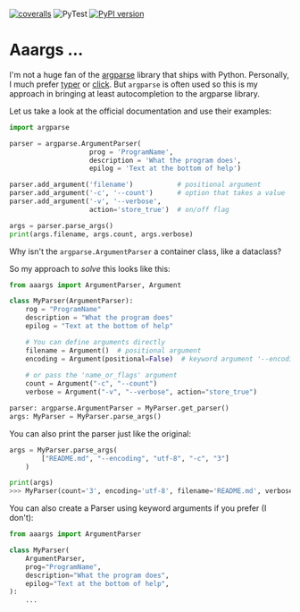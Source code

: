 [![coveralls](https://coveralls.io/repos/github/zincware/aaargs/badge.svg)](https://coveralls.io/github/zincware/aaargs)
![PyTest](https://github.com/zincware/aaargs/actions/workflows/pytest.yaml/badge.svg)
[![PyPI version](https://badge.fury.io/py/aaargs.svg)](https://badge.fury.io/py/aaargs)

# Aaargs ...

I'm not a huge fan of the [argparse](https://docs.python.org/3/library/argparse.html) library that ships with Python.
Personally, I much prefer  [typer](https://typer.tiangolo.com/) or [click](https://click.palletsprojects.com/).
But `argparse` is often used so this is my approach in bringing at least autocompletion to the argparse library.

Let us take a look at the official documentation and use their examples:

```python
import argparse

parser = argparse.ArgumentParser(
                    prog = 'ProgramName',
                    description = 'What the program does',
                    epilog = 'Text at the bottom of help')

parser.add_argument('filename')           # positional argument
parser.add_argument('-c', '--count')      # option that takes a value
parser.add_argument('-v', '--verbose',
                    action='store_true')  # on/off flag

args = parser.parse_args()
print(args.filename, args.count, args.verbose)
```

Why isn't the `argparse.ArgumentParser` a container class, like a dataclass?

So my approach to *solve* this looks like this:

```python
from aaargs import ArgumentParser, Argument

class MyParser(ArgumentParser):
    rog = "ProgramName"
    description = "What the program does"
    epilog = "Text at the bottom of help"

    # You can define arguments directly
    filename = Argument()  # positional argument
    encoding = Argument(positional=False)  # keyword argument '--encoding'
    
    # or pass the 'name_or_flags' argument
    count = Argument("-c", "--count")
    verbose = Argument("-v", "--verbose", action="store_true")

parser: argparse.ArgumentParser = MyParser.get_parser()
args: MyParser = MyParser.parse_args()
```

You can also print the parser just like the original:
```python
args = MyParser.parse_args(
        ["README.md", "--encoding", "utf-8", "-c", "3"]
    )

print(args)
>>> MyParser(count='3', encoding='utf-8', filename='README.md', verbose=False)
```

You can also create a Parser using keyword arguments if you prefer (I don't):

```python
from aaargs import ArgumentParser

class MyParser(
    ArgumentParser,
    prog="ProgramName",
    description="What the program does",
    epilog="Text at the bottom of help",
):
    ...
```